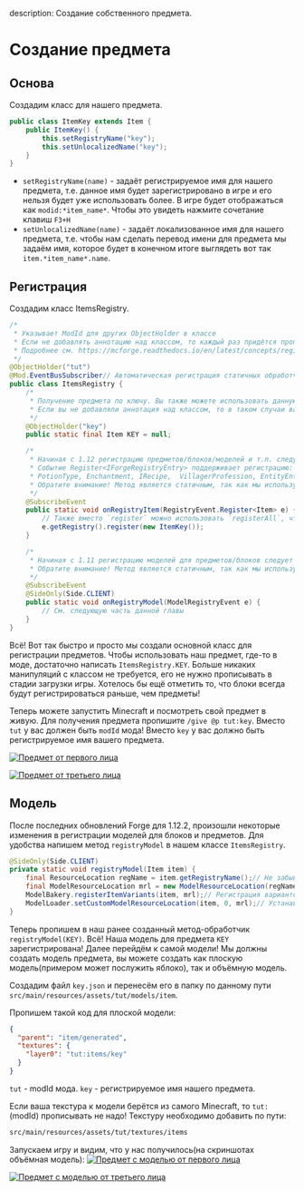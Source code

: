 description: Создание собственного предмета.

# Создание предмета

## Основа

Создадим класс для нашего предмета.

```java
public class ItemKey extends Item {
    public ItemKey() {
        this.setRegistryName("key");
        this.setUnlocalizedName("key");
    }
}
```

* `setRegistryName(name)` - задаёт регистрируемое имя для нашего предмета, т.е. данное имя будет зарегистрировано в игре и его нельзя будет уже использовать более. В игре будет отображаться как `modid:*item_name*`. Чтобы это увидеть нажмите сочетание клавиш `F3+H`
* `setUnlocalizedName(name)` - задаёт локализованное имя для нашего предмета, т.е. чтобы нам сделать перевод имени для предмета мы задаём имя, которое будет в конечном итоге выглядеть вот так `item.*item_name*.name`.

## Регистрация

Создадим класс ItemsRegistry.

```java
/*
 * Указывает ModId для других ObjectHolder в классе
 * Если не добавлять аннотацию над классом, то каждый раз придётся прописывать ModId вручную.
 * Подробнее см. https://mcforge.readthedocs.io/en/latest/concepts/registries/#injecting-registry-values-into-fields
 */
@ObjectHolder("tut")
@Mod.EventBusSubscriber// Автоматическая регистрация статичных обработчиков событий
public class ItemsRegistry {
    /*
     * Получение предмета по ключу. Вы также можете использовать данную аннотацию для получения ванильных предметов
     * Если вы не добавляли аннотация над классом, то в таком случаи вам нужно прописать вместо `key` -> `tut:key`
     */
    @ObjectHolder("key")
    public static final Item KEY = null;

    /*
     * Начиная с 1.12 регистрацию предметов/блоков/моделей и т.п. следует проводить в специальном событии.
     * Событие Register<IForgeRegistryEntry> поддерживает регистрацию: Block, Item, Potion, Biome, SoundEvent, 
     * PotionType, Enchantment, IRecipe,  VillagerProfession, EntityEntry.
     * Обратите внимание! Метод является статичным, так как мы используем EventBusSubscriber
     */
    @SubscribeEvent
    public static void onRegistryItem(RegistryEvent.Register<Item> e) {
        // Также вместо `register` можно использовать `registerAll`, чтобы прописать все предметы разом
        e.getRegistry().register(new ItemKey());
    }

    /*
     * Начиная с 1.11 регистрацию моделей для предметов/блоков следует проводить в специальном событии.
     * Обратите внимание! Метод является статичным, так как мы используем EventBusSubscriber
     */
    @SubscribeEvent
    @SideOnly(Side.CLIENT)
    public static void onRegistryModel(ModelRegistryEvent e) {
        // См. следующую часть данной главы
    }
}
```

Всё! Вот так быстро и просто мы создали основной класс для регистрации предметов. Чтобы использовать наш предмет,
где-то в моде, достаточно написать `ItemsRegistry.KEY`. Больше никаких манипуляций с классом не требуется,
его не нужно прописывать в стадии загрузки игры. Хотелось бы ещё отметить то, что блоки всегда будут регистрироваться раньше,
чем предметы!

Теперь можете запустить Minecraft и посмотреть свой предмет в живую. Для получения предмета пропишите `/give @p tut:key`.
Вместо `tut` у вас должен быть `modId` мода! Вместо `key` у вас должно быть регистрируемое имя вашего предмета.

[![Предмет от первого лица](images/face_first.png)](images/face_first.png)

[![Предмет от третьего лица](images/face_three.png)](images/face_three.png)

## Модель

После последних обновлений Forge для 1.12.2, произошли некоторые изменения в регистрации моделей для блоков и предметов.
Для удобства напишем метод `registryModel` в нашем классе `ItemsRegistry`.

```java
@SideOnly(Side.CLIENT)
private static void registryModel(Item item) {
    final ResourceLocation regName = item.getRegistryName();// Не забываем, что getRegistryName может вернуть Null!
    final ModelResourceLocation mrl = new ModelResourceLocation(regName, "inventory");
    ModelBakery.registerItemVariants(item, mrl);// Регистрация вариантов предмета. Это нужно если мы хотим использовать подтипы предметов/блоков(см. статью подтипы)
    ModelLoader.setCustomModelResourceLocation(item, 0, mrl);// Устанавливаем вариант модели для нашего предмета. Без регистрации варианта модели, сама модель не будет установлена для предмета/блока(см. статью подтипы)
}
```

Теперь пропишем в наш ранее созданный метод-обработчик `registryModel(KEY)`. Всё! Наша модель для предмета `KEY` зарегистрирована! 
Далее перейдём к самой модели! Мы должны создать модель предмета, вы можете создать как плоскую модель(примером может послужить яблоко), так и объёмную модель. 

Создадим файл `key.json` и перенесём его в папку по данному пути `src/main/resources/assets/tut/models/item`.

Пропишем такой код для плоской модели:
```json
{
  "parent": "item/generated",
  "textures": {
    "layer0": "tut:items/key"
  }
}
```

`tut` - modId мода.
`key` - регистрируемое имя нашего предмета.

Если ваша текстура к модели берётся из самого Minecraft, то `tut:`(modId) прописывать не надо! Текстуру необходимо добавить по пути:
```md
src/main/resources/assets/tut/textures/items
```

Запускаем игру и видим, что у нас получилось(на скриншотах объёмная модель):
[![Предмет с моделью от первого лица](images/model_face_first.png)](images/model_face_first.png)

[![Предмет с моделью от третьего лица](images/model_face_three.png)](images/model_face_three.png)